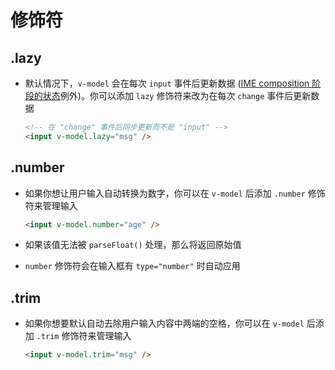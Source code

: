 # 修饰符

## .lazy

  - 默认情况下，`v-model` 会在每次 `input` 事件后更新数据 ([IME composition 阶段的状态](https://staging-cn.vuejs.org/guide/essentials/forms.html#vmodel-ime-tip "IME composition 阶段的状态")例外)。你可以添加 `lazy` 修饰符来改为在每次 `change` 事件后更新数据

    ```html
    <!-- 在 "change" 事件后同步更新而不是 "input" -->
    <input v-model.lazy="msg" />
    ```

## .number

  - 如果你想让用户输入自动转换为数字，你可以在 `v-model` 后添加 `.number` 修饰符来管理输入

    ```html
    <input v-model.number="age" />
    ```

  - 如果该值无法被 `parseFloat()` 处理，那么将返回原始值

  - `number` 修饰符会在输入框有 `type="number"` 时自动应用

## .trim

  - 如果你想要默认自动去除用户输入内容中两端的空格，你可以在 `v-model` 后添加 `.trim` 修饰符来管理输入

    ```html
    <input v-model.trim="msg" />
    ```
